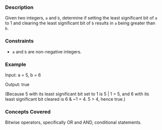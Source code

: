 ### Description
Given two integers, `a` and `b`, determine if setting the least significant bit of `a` to 1 and clearing the least significant bit of `b` results in `a` being greater than `b`.

### Constraints
- `a` and `b` are non-negative integers.

### Example
Input: a = 5, b = 6
Output: true

(Because 5 with its least significant bit set to 1 is 5 | 1 = 5, and 6 with its least significant bit cleared is 6 & ~1 = 4. 5 > 4, hence true.)

### Concepts Covered
Bitwise operators, specifically OR and AND, conditional statements.